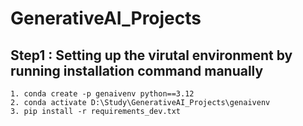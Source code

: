 # GenerativeAI_Projects
## Step1 : Setting up the virutal environment by running installation command manually
```
1. conda create -p genaivenv python==3.12
2. conda activate D:\Study\GenerativeAI_Projects\genaivenv
3. pip install -r requirements_dev.txt
```
